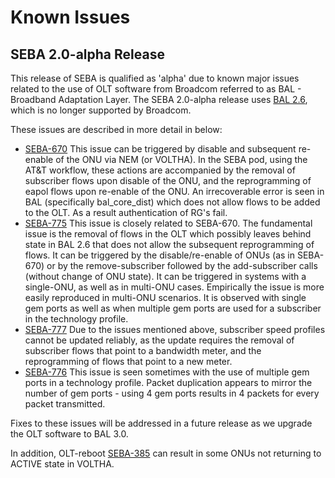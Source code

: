 # Known Issues

## SEBA 2.0-alpha Release

This release of SEBA is qualified as 'alpha' due to known major issues related to the use of OLT software from Broadcom referred to as BAL - Broadband Adaptation Layer. The SEBA 2.0-alpha release uses [BAL 2.6](https://github.com/balapi/bal-api-2.6), which is no longer supported by Broadcom.

These issues are described in more detail in below:

* [SEBA-670](https://jira.opencord.org/browse/SEBA-670)
   This issue can be triggered by disable and subsequent re-enable of the ONU via NEM (or VOLTHA). In the SEBA pod, using the AT&T workflow, these actions are accompanied by the removal of subscriber flows upon disable of the ONU, and the reprogramming of eapol flows upon re-enable of the ONU. An irrecoverable error is seen in BAL (specifically bal_core_dist) which does not allow flows to be added to the OLT. As a result authentication of RG's fail.
* [SEBA-775](https://jira.opencord.org/browse/SEBA-775)
   This issue is closely related to SEBA-670. The fundamental issue is the removal of flows in the OLT which possibly leaves behind state in BAL 2.6 that does not allow the subsequent reprogramming of flows. It can be triggered by the disable/re-enable of ONUs (as in SEBA-670) or by the remove-subscriber followed by the add-subscriber calls (without change of ONU state). It can be triggered in systems with a single-ONU, as well as in multi-ONU cases. Empirically the issue is more easily reproduced in multi-ONU scenarios. It is observed with single gem ports as well as when multiple gem ports are used for a subscriber in the technology profile.
* [SEBA-777](https://jira.opencord.org/browse/SEBA-777)
   Due to the issues mentioned above, subscriber speed profiles cannot be updated reliably, as the update requires the removal of subscriber flows that point to a bandwidth meter, and the reprogramming of flows that point to a new meter.
* [SEBA-776](https://jira.opencord.org/browse/SEBA-776)
   This issue is seen sometimes with the use of multiple gem ports in a technology profile. Packet duplication appears to mirror the number of gem ports - using 4 gem ports results in 4 packets for every packet transmitted.

Fixes to these issues will be addressed in a future release  as we upgrade the OLT software to BAL 3.0.

In addition, OLT-reboot [SEBA-385](https://jira.opencord.org/browse/SEBA-385) can result in some ONUs not returning to ACTIVE state in VOLTHA.
